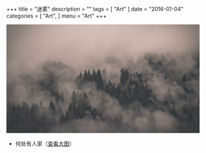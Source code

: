 +++
title = "迷雾"
description = ""
tags = [
    "Art"
]
date = "2016-01-04"
categories = [
    "Art",
]
menu = "Art"
+++

[![图片加载中...请使用支持Webp的浏览器加速查看](/images/post/20160104122100.webp)](/images/post/20160104122100.jpg "点击查看大图")
<!--more-->

* 何处有人家（[查看大图](/images/post/20160104122100.webp "webp格式图片")）
